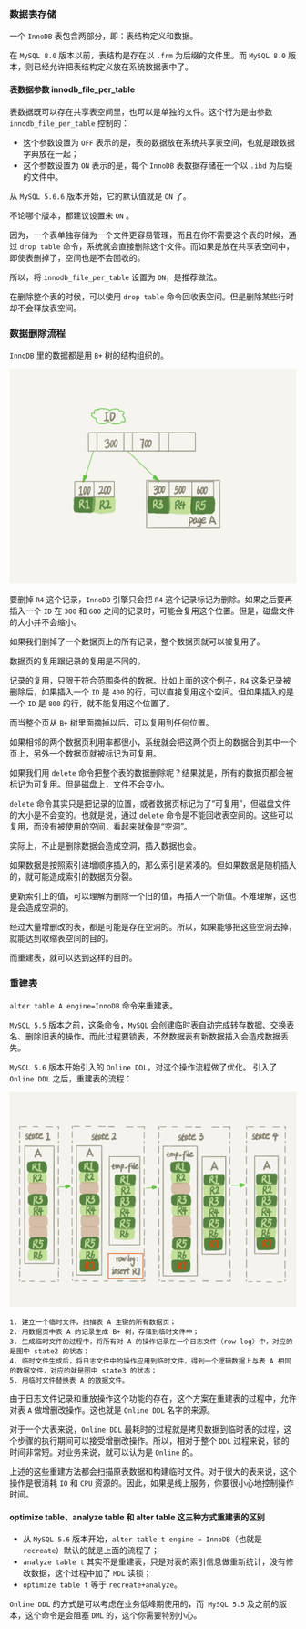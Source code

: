 ### 数据表存储

一个 `InnoDB` 表包含两部分，即：表结构定义和数据。

在 `MySQL 8.0` 版本以前，表结构是存在以 `.frm` 为后缀的文件里。而 `MySQL 8.0` 版本，则已经允许把表结构定义放在系统数据表中了。

#### 表数据参数 innodb_file_per_table

表数据既可以存在共享表空间里，也可以是单独的文件。这个行为是由参数 `innodb_file_per_table` 控制的：
- 这个参数设置为 `OFF` 表示的是，表的数据放在系统共享表空间，也就是跟数据字典放在一起；
- 这个参数设置为 `ON` 表示的是，每个 `InnoDB` 表数据存储在一个以 `.ibd` 为后缀的文件中。

从 `MySQL 5.6.6` 版本开始，它的默认值就是 `ON` 了。

不论哪个版本，都建议设置未 `ON` 。

因为，一个表单独存储为一个文件更容易管理，而且在你不需要这个表的时候，通过 `drop table` 命令，系统就会直接删除这个文件。而如果是放在共享表空间中，即使表删掉了，空间也是不会回收的。

所以，将 `innodb_file_per_table` 设置为 `ON`，是推荐做法。

在删除整个表的时候，可以使用 `drop table` 命令回收表空间。但是删除某些行时却不会释放表空间。

### 数据删除流程

`InnoDB` 里的数据都是用 `B+` 树的结构组织的。

![B+树索引示意图](../../Picture/B+树索引示意图.webp)

要删掉 `R4` 这个记录，`InnoDB` 引擎只会把 `R4` 这个记录标记为删除。如果之后要再插入一个 `ID` 在 `300` 和 `600` 之间的记录时，可能会复用这个位置。但是，磁盘文件的大小并不会缩小。

如果我们删掉了一个数据页上的所有记录，整个数据页就可以被复用了。

数据页的复用跟记录的复用是不同的。

记录的复用，只限于符合范围条件的数据。比如上面的这个例子，`R4` 这条记录被删除后，如果插入一个 `ID` 是 `400` 的行，可以直接复用这个空间。但如果插入的是一个 `ID` 是 `800` 的行，就不能复用这个位置了。

而当整个页从 `B+` 树里面摘掉以后，可以复用到任何位置。

如果相邻的两个数据页利用率都很小，系统就会把这两个页上的数据合到其中一个页上，另外一个数据页就被标记为可复用。

如果我们用 `delete` 命令把整个表的数据删除呢？结果就是，所有的数据页都会被标记为可复用。但是磁盘上，文件不会变小。

`delete` 命令其实只是把记录的位置，或者数据页标记为了“可复用”，但磁盘文件的大小是不会变的。也就是说，通过 `delete` 命令是不能回收表空间的。这些可以复用，而没有被使用的空间，看起来就像是“空洞”。

实际上，不止是删除数据会造成空洞，插入数据也会。

如果数据是按照索引递增顺序插入的，那么索引是紧凑的。但如果数据是随机插入的，就可能造成索引的数据页分裂。

更新索引上的值，可以理解为删除一个旧的值，再插入一个新值。不难理解，这也是会造成空洞的。

经过大量增删改的表，都是可能是存在空洞的。所以，如果能够把这些空洞去掉，就能达到收缩表空间的目的。

而重建表，就可以达到这样的目的。

### 重建表

`alter table A engine=InnoDB` 命令来重建表。

`MySQL 5.5` 版本之前，这条命令，`MySQL` 会创建临时表自动完成转存数据、交换表名、删除旧表的操作。而此过程要锁表，不然数据表有新数据插入会造成数据丢失。


`MySQL 5.6` 版本开始引入的 `Online DDL`，对这个操作流程做了优化。
引入了 `Online DDL` 之后，重建表的流程：

![MySQL Online DDL](../../Picture/MySQLOnlineDDL.webp)

```
1. 建立一个临时文件，扫描表 A 主键的所有数据页；
2. 用数据页中表 A 的记录生成 B+ 树，存储到临时文件中；
3. 生成临时文件的过程中，将所有对 A 的操作记录在一个日志文件（row log）中，对应的是图中 state2 的状态；
4. 临时文件生成后，将日志文件中的操作应用到临时文件，得到一个逻辑数据上与表 A 相同的数据文件，对应的就是图中 state3 的状态；
5. 用临时文件替换表 A 的数据文件。
```

由于日志文件记录和重放操作这个功能的存在，这个方案在重建表的过程中，允许对表 `A` 做增删改操作。这也就是 `Online DDL` 名字的来源。

对于一个大表来说，`Online DDL` 最耗时的过程就是拷贝数据到临时表的过程，这个步骤的执行期间可以接受增删改操作。所以，相对于整个 `DDL` 过程来说，锁的时间非常短。对业务来说，就可以认为是 `Online` 的。

上述的这些重建方法都会扫描原表数据和构建临时文件。对于很大的表来说，这个操作是很消耗 `IO` 和 `CPU` 资源的。因此，如果是线上服务，你要很小心地控制操作时间。

#### optimize table、analyze table 和 alter table 这三种方式重建表的区别

- 从 `MySQL 5.6` 版本开始，`alter table t engine = InnoDB`（也就是 `recreate`）默认的就是上面的流程了；
- `analyze table t` 其实不是重建表，只是对表的索引信息做重新统计，没有修改数据，这个过程中加了 `MDL` 读锁；
- `optimize table t` 等于 `recreate+analyze`。


`Online DDL` 的方式是可以考虑在业务低峰期使用的，而` MySQL 5.5` 及之前的版本，这个命令是会阻塞 `DML` 的，这个你需要特别小心。